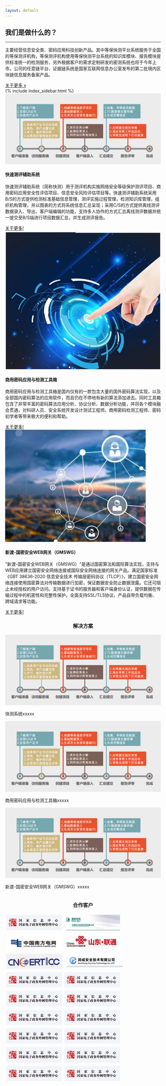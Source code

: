 ```yaml
---
layout: default
---
```


<div class="row">
  <div class="col-md-8 mb-5">
    <h2>我们是做什么的？</h2>
    <hr />
    <p>
      主要经营信息安全类、密码应用科技创新产品。其中等保快测平台系统服务于全国的等保测评机构，等保测评机构使用等保快测平台系统的知识库模块、报告模块提供标准统一的检测服务，另外根据客户的需求定制研发的密测系统也将于今年上市。公司的任意链平台、证据链系统是国家互联网信息办公室发布的第二批境内区块链信息服务备案产品。
    </p>
    <a class="btn btn-primary btn-lg" href="#">关于更多 &raquo;</a>
  </div>
  {% include index_sidebar.html %}
</div>


<!-- /.row -->

<div class="row">
  <div class="col-md-4 mb-5">
    <div class="card border-0 shadow h-100">
      <img class="card-img-top" src="/image/kuaice.png" alt="" />
      <div class="card-body">
        <h4 class="card-title">快速测评辅助系统</h4>
        <p class="card-text">
          快速测评辅助系统（简称快测）用于测评机构实施网络安全等级保护测评项目、商用密码应用安全性评估项目、信息安全风险评估项目等。快速测评辅助系统采用B/S的方式提供检测标准基础信息管理，测评实施过程管理，检测知识库管理，组织机构管理，并以图表的方式将系统信息汇总呈现；采用C/S的方式提供离线测评数据录入、导出、客户端编辑的功能，支持多人协作的方式汇总离线测评数据并统一提交至B/S端进行项目数据汇总，并生成测评报告。
        </p>
      </div>
      <div class="card-footer">
        <a href="#" class="btn btn-primary">关于更多!</a>
      </div>
    </div>
  </div>
  <div class="col-md-4 mb-5">
    <div class="card border-0 shadow h-100">
      <img class="card-img-top" src="/image/jiancegongjuxiang.jpg" alt="" />
      <div class="card-body">
        <h4 class="card-title">商用密码应用与检测工具箱</h4>
        <p class="card-text">
          商用密码应用与检测工具箱是国内仅有的一款包含大量的国外密码算法实现，以及全部国内密码算法的应用软件，而且仍在不停地有新的算法添加进去。同时工具箱包含了非常丰富的密码算法应用分析、协议分析、数据分析功能，并将各个模块融会贯通，对科研人员、安全系统开发设计测试工程师、商用密码检测工程师、密码初学者等带来极大的便利和帮助。
        </p>
      </div>
      <div class="card-footer">
        <a href="#" class="btn btn-primary">关于更多!</a>
      </div>
    </div>
  </div>
  <div class="col-md-4 mb-5">
    <div class="card border-0 shadow h-100">
      <img class="card-img-top" src="/image/wanguan.jpg" alt="" />
      <div class="card-body">
        <h4 class="card-title">新渡-国密安全WEB网关（GMSWG）</h4>
        <p class="card-text">
        ”新渡-国密安全WEB网关（GMSWG）“是通过国密算法和国际算法实现，支持与WEB应用建立国密安全网络连接或国际安全网络连接的网关产品。满足国家标准《GBT 38636-2020 信息安全技术 传输层密码协议（TLCP）》，建立国密安全网络连接使用国密算法对传输数据进行加密，保证数据安全防止数据泄露。它还可阻止未经授权的用户访问。支持基于证书的服务器和客户端身份认证，提供数据在传输过程中的机密性和完整性保护。全面支持SSL/TLS协议，产品自带负载均衡、跨域请求等功能。
        </p>
      </div>
      <div class="card-footer">
        <a href="#" class="btn btn-primary">关于更多!</a>
      </div>
    </div>
  </div>
</div>



<style>
   .buju {
    display: flex;
    flex-direction: row;
     width: 100%;
    flex-wrap: wrap;
  } 
    #bujuzi1 {
    flex-grow: 1;
  }
  #bujuzi2 {
    flex-grow: 2;

  }

.img1{

 max-width:180px;
    max-height:180px;
    width:auto;
    height:auto;

  margin:4px;

}

</style>

  <h3 style="width:100%;text-align: center;">解决方案</h3>
  <div class="row">
    <div class="buju">
      <div class="col-md-4 mb-5" id="bujuzi1">
        <div class="card border-0 shadow h-100">
          <img class="card-img-top" src="/image/kuaice.png" alt="" />
        </div>
      </div>
      <div class="mb-5" id="bujuzi2">
        <div class="card border-0 shadow h-100">
          <div class="card-body">
            <p class="card-text">
              快测系统xxxxx
            </p>
          </div>
        </div>
      </div>
    </div>
      <div class="buju">
      <div class="col-md-4 mb-5" id="bujuzi1">
        <div class="card border-0 shadow h-100">
          <img class="card-img-top" src="/image/kuaice.png" alt="" />
        </div>
      </div>
      <div class="mb-5" id="bujuzi2">
        <div class="card border-0 shadow h-100">
          <div class="card-body">
            <p class="card-text">
              商用密码应用与检测工具箱xxxxx
            </p>
          </div>
        </div>
      </div>
    </div>
      <div class="buju">
      <div class="col-md-4 mb-5" id="bujuzi1">
        <div class="card border-0 shadow h-100">
          <img class="card-img-top" src="/image/kuaice.png" alt="" />
        </div>
      </div>
      <div class="mb-5" id="bujuzi2">
        <div class="card border-0 shadow h-100">
          <div class="card-body">
            <p class="card-text">
              新渡-国密安全WEB网关（GMSWG）xxxxx
            </p>
          </div>
        </div>
      </div>
    </div>
  </div>

  <h3 style="width:100%;text-align: center;">合作客户</h3>

<div class="row">
<div class="buju">
      <div class="" id="bujuzi" style="text-align: center;">
         <img class="img1 img-object"  src="/image/guojiaxinxi.png" alt="" />
    </div>

 <div class="" id="bujuzi" style="text-align: center;">
  <img class="img1 img-object " src="/image/guojiadianwang.png"  alt="" />
</div>

 <div class="" id="bujuzi" style="text-align: center;">
    <img class="img1 img-object " src="/image/nanfangdianwang.png"  alt="" />
</div>

 <div class="" id="bujuzi" style="text-align: center;">
    <img class="img1 img-object " src="/image/shandongliantong.png"  alt="" />
</div>
 <div class="" id="bujuzi" style="text-align: center;">
    <img class="img1 img-object " src="/image/guojiaguanli.png"  alt="" />
</div>
 <div class="" id="bujuzi" style="text-align: center;">
    <img class="img1 img-object " src="/image/yanjiuyuan.png.png"  alt="" />
</div>
 <div class="" id="bujuzi" style="text-align: center;">
    <img class="img1 img-object " src="/image/ruicheng.png"  alt="" />
</div>   
<div class="" id="bujuzi" style="text-align: center;">
         <img class="img1 img-object"  src="/image/guojiaxinxi.png" alt="" />
    </div>  
<div class="" id="bujuzi" style="text-align: center;">
         <img class="img1 img-object"  src="/image/guojiaxinxi.png" alt="" />
    </div>  
<div class="" id="bujuzi" style="text-align: center;">
         <img class="img1 img-object"  src="/image/guojiaxinxi.png" alt="" />
    </div> 
<div class="" id="bujuzi" style="text-align: center;">
         <img class="img1 img-object"  src="/image/guojiaxinxi.png" alt="" />
    </div>  
<div class="" id="bujuzi" style="text-align: center;">
         <img class="img1 img-object"  src="/image/guojiaxinxi.png" alt="" />
    </div>  
<div class="" id="bujuzi" style="text-align: center;">
         <img class="img1 img-object"  src="/image/guojiaxinxi.png" alt="" />
    </div><div class="" id="bujuzi" style="text-align: center;">
         <img class="img1 img-object"  src="/image/guojiaxinxi.png" alt="" />
    </div>  
<div class="" id="bujuzi" style="text-align: center;">
         <img class="img1 img-object"  src="/image/guojiaxinxi.png" alt="" />
    </div>  
<div class="" id="bujuzi" style="text-align: center;">
         <img class="img1 img-object"  src="/image/guojiaxinxi.png" alt="" />
    </div> 
<div class="" id="bujuzi" style="text-align: center;">
         <img class="img1 img-object"  src="/image/guojiaxinxi.png" alt="" />
    </div>  
<div class="" id="bujuzi" style="text-align: center;">
         <img class="img1 img-object"  src="/image/guojiaxinxi.png" alt="" />
    </div>  
<div class="" id="bujuzi" style="text-align: center;">
         <img class="img1 img-object"  src="/image/guojiaxinxi.png" alt="" />
    </div>
</div>

<!-- /.row -->